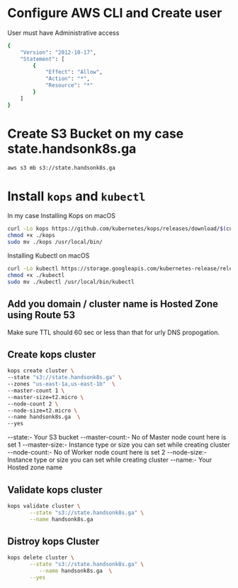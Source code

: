 # Configure AWS CLI and Create user
User must have Administrative access 

```bash
{
    "Version": "2012-10-17",
    "Statement": [
        {
            "Effect": "Allow",
            "Action": "*",
            "Resource": "*"
        }
    ]
}
```

# Create S3 Bucket on my case state.handsonk8s.ga

```bash
aws s3 mb s3://state.handsonk8s.ga
```

# Install `kops` and `kubectl` 
In my case 
Installing Kops on macOS

```bash
curl -Lo kops https://github.com/kubernetes/kops/releases/download/$(curl -s https://api.github.com/repos/kubernetes/kops/releases/latest | grep tag_name | cut -d '"' -f 4)/kops-darwin-amd64
chmod +x ./kops
sudo mv ./kops /usr/local/bin/
```

Installing Kubectl on macOS

```bash
curl -Lo kubectl https://storage.googleapis.com/kubernetes-release/release/$(curl -s https://storage.googleapis.com/kubernetes-release/release/stable.txt)/bin/darwin/amd64/kubectl
chmod +x ./kubectl
sudo mv ./kubectl /usr/local/bin/kubectl
```
## Add you domain / cluster name is Hosted Zone using Route 53 

Make sure TTL should 60 sec or less than that for urly DNS propogation.

## Create kops cluster

```bash
kops create cluster \
--state "s3://state.handsonk8s.ga" \
--zones "us-east-1a,us-east-1b"  \
--master-count 1 \
--master-size=t2.micro \
--node-count 2 \
--node-size=t2.micro \
--name handsonk8s.ga  \
--yes
```

--state:- Your S3 bucket
--master-count:- No of Master node count here is set 1 
--master-size:- Instance type or size you can set while creating cluster
--node-count:- No of Worker node count here is set 2
--node-size:- Instance type or size you can set while creating cluster
--name:- Your Hosted zone name

## Validate kops cluster

```bash
kops validate cluster \
       --state "s3://state.handsonk8s.ga" \
       --name handsonk8s.ga
```

## Distroy kops Cluster

```bash
kops delete cluster \
       --state "s3://state.handsonk8s.ga" \
          --name handsonk8s.ga  \
       --yes
```
